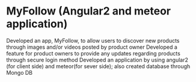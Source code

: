 # MyFollow (Angular2 and meteor application)
Developed an app, MyFollow, to allow users to discover new products through images and/or videos posted by product owner 
Developed a feature for product owners to provide any updates regarding products through secure login method
Developed an application by using angular2 (for client side) and meteor(for sever side); also created database through Mongo DB
